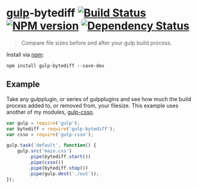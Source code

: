 # [gulp](https://github.com/wearefractal/gulp)-bytediff [![Build Status](https://travis-ci.org/ben-eb/gulp-bytediff.svg?branch=master)](https://travis-ci.org/ben-eb/gulp-bytediff) [![NPM version](https://badge.fury.io/js/gulp-bytediff.png)](http://badge.fury.io/js/gulp-bytediff) [![Dependency Status](https://gemnasium.com/ben-eb/gulp-bytediff.png)](https://gemnasium.com/ben-eb/gulp-bytediff)

> Compare file sizes before and after your gulp build process.

Install via [npm](https://npmjs.org/package/gulp-bytediff):

```
npm install gulp-bytediff --save-dev
```

## Example

Take any gulpplugin, or series of gulpplugins and see how much the build process added to, or removed from, your filesize. This example uses another of my modules, [gulp-csso](https://npmjs.org/package/gulp-csso).

```js
var gulp = require('gulp');
var bytediff = require('gulp-bytediff');
var csso = require('gulp-csso');

gulp.task('default', function() {
    gulp.src('main.css')
        .pipe(bytediff.start())
        .pipe(csso())
        .pipe(bytediff.stop())
        .pipe(gulp.dest('./out'));
});
```
